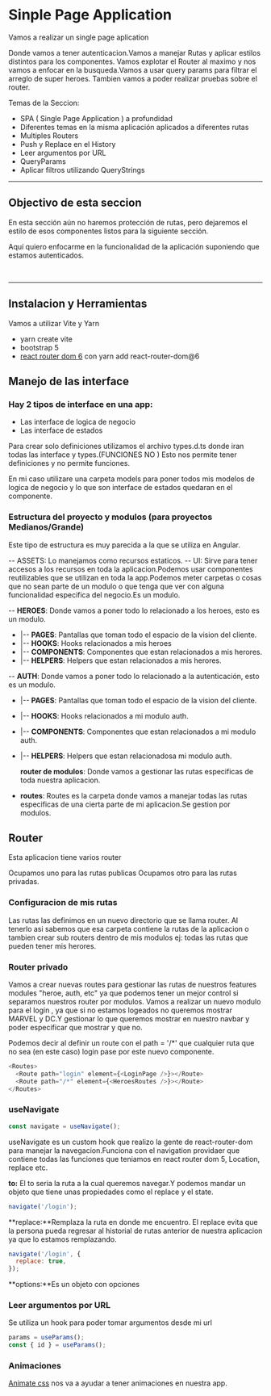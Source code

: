 # Sinple Page Application

Vamos a realizar un single page aplication

Donde vamos a tener autenticacion.Vamos a manejar Rutas y aplicar estilos distintos para los componentes.
Vamos explotar el Router al maximo y nos vamos a enfocar en la busqueda.Vamos a usar query params para filtrar el arreglo de super heroes.
Tambien vamos a poder realizar pruebas sobre el router.

Temas de la Seccion:

- SPA ( Single Page Application ) a profundidad
- Diferentes temas en la misma aplicación aplicados a diferentes rutas
- Multiples Routers
- Push y Replace en el History
- Leer argumentos por URL
- QueryParams
- Aplicar filtros utilizando QueryStrings

<hr>

## Objectivo de esta seccion

En esta sección aún no haremos protección de rutas, pero dejaremos el estilo de esos componentes listos para la siguiente sección.

Aquí quiero enfocarme en la funcionalidad de la aplicación suponiendo que estamos autenticados.

<br>
<hr>

## Instalacion y Herramientas

Vamos a utilizar Vite y Yarn

- yarn create vite
- bootstrap 5
- [react router dom 6](https://reactrouter.com/en/main) con yarn add react-router-dom@6

## Manejo de las interface

### Hay 2 tipos de interface en una app:

- Las interface de logica de negocio
- Las interface de estados

Para crear solo definiciones utilizamos el archivo types.d.ts donde iran todas las interface y types.(FUNCIONES NO )
Esto nos permite tener definiciones y no permite funciones.

En mi caso utilizare una carpeta models para poner todos mis modelos de logica de negocio y lo que son interface de estados quedaran en el componente.

### Estructura del proyecto y modulos (para proyectos Medianos/Grande)

Este tipo de estructura es muy parecida a la que se utiliza en Angular.

-- ASSETS: Lo manejamos como recursos estaticos.
-- UI: Sirve para tener accesos a los recursos en toda la aplicacion.Podemos usar componentes reutilizables que se utilizan en toda la app.Podemos meter carpetas o cosas que no sean parte de un modulo o que tenga que ver con alguna funcionalidad especifica del negocio.Es un modulo.

-- **HEROES**: Donde vamos a poner todo lo relacionado a los heroes, esto es un modulo.

- |-- **PAGES**: Pantallas que toman todo el espacio de la vision del cliente.
- |-- **HOOKS**: Hooks relacionados a mis heroes
- |-- **COMPONENTS**: Componentes que estan relacionados a mis herores.
- |-- **HELPERS**: Helpers que estan relacionados a mis herores.

-- **AUTH**: Donde vamos a poner todo lo relacionado a la autenticación, esto es un modulo.

- |-- **PAGES**: Pantallas que toman todo el espacio de la vision del cliente.
- |-- **HOOKS**: Hooks relacionados a mi modulo auth.
- |-- **COMPONENTS**: Componentes que estan relacionados a mi modulo auth.
- |-- **HELPERS**: Helpers que estan relacionadosa mi modulo auth.

  **router de modulos**: Donde vamos a gestionar las rutas especificas de toda nuestra aplicacion.

- **routes**: Routes es la carpeta donde vamos a manejar todas las rutas especificas de una cierta parte de mi aplicacion.Se gestion por modulos.

## Router

Esta aplicacion tiene varios router

Ocupamos uno para las rutas publicas
Ocupamos otro para las rutas privadas.

### Configuracion de mis rutas

Las rutas las definimos en un nuevo directorio que se llama router.
Al tenerlo asi sabemos que esa carpeta contiene la rutas de la aplicacion o tambien crear sub routers dentro de mis modulos ej: todas las rutas que pueden tener mis herores.

### Router privado

Vamos a crear nuevas routes para gestionar las rutas de nuestros features modules "heroe, auth, etc" ya que podemos tener un mejor control si separamos nuestros router por modulos.
Vamos a realizar un nuevo modulo para el login , ya que si no estamos logeados no queremos mostrar MARVEL y DC.Y gestionar lo que queremos mostrar en nuestro navbar y poder especificar que mostrar y que no.

Podemos decir al definir un route con el path = '/\*' que cualquier ruta que no sea (en este caso) login pase por este nuevo componente.

```js
<Routes>
  <Route path="login" element={<LoginPage />}></Route>
  <Route path="/*" element={<HeroesRoutes />}></Route>
</Routes>
```

### useNavigate

```js
const navigate = useNavigate();
```

useNavigate es un custom hook que realizo la gente de react-router-dom para manejar la navegacion.Funciona con el navigation providaer que contiene todas las funciones que teniamos en react router dom 5, Location, replace etc.

**to:** El to seria la ruta a la cual queremos navegar.Y podemos mandar un objeto que tiene unas propiedades como el replace y el state.

```js
navigate('/login');
```

**replace:**Remplaza la ruta en donde me encuentro. El replace evita que la persona pueda regresar al historial de rutas anterior de nuestra aplicacion ya que lo estamos remplazando.

```js
navigate('/login', {
  replace: true,
});
```

**options:**Es un objeto con opciones

### Leer argumentos por URL

Se utiliza un hook para poder tomar argumentos desde mi url

```js
params = useParams();
const { id } = useParams();
```

### Animaciones

[Animate css](https://animate.style/) nos va a ayudar a tener animaciones en nuestra app.
